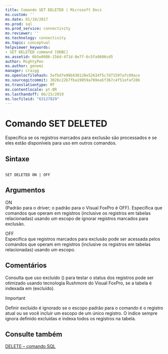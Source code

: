 ```yaml
---
title: Comando SET DELETED | Microsoft Docs
ms.custom: ''
ms.date: 01/19/2017
ms.prod: sql
ms.prod_service: connectivity
ms.reviewer: ''
ms.technology: connectivity
ms.topic: conceptual
helpviewer_keywords:
- SET DELETED command [ODBC]
ms.assetid: 6b5e0086-156d-471d-8e7f-6c5fa9686cd5
author: MightyPen
ms.author: genemi
manager: craigg
ms.openlocfilehash: 5efbd7e98b430128e52634f5c7d71597afc89ace
ms.sourcegitcommit: 3026c22b7fba19059a769ea5f367c4f51efaf286
ms.translationtype: MT
ms.contentlocale: pt-BR
ms.lasthandoff: 06/15/2019
ms.locfileid: "63127829"
---
```

# <a name="set-deleted-command"></a>Comando SET DELETED
Especifica se os registros marcados para exclusão são processados e se eles estão disponíveis para uso em outros comandos.  
  
## <a name="syntax"></a>Sintaxe  
  
```  
  
SET DELETED ON | OFF  
```  
  
## <a name="arguments"></a>Argumentos  
 ON  
 (Padrão para o driver; o padrão para o Visual FoxPro é OFF). Especifica que comandos que operam em registros (inclusive os registros em tabelas relacionadas) usando um escopo de ignorar registros marcados para exclusão.  
  
 OFF  
 Especifica que registros marcados para exclusão pode ser acessada pelos comandos que operam em registros (inclusive os registros em tabelas relacionadas) usando um escopo.  
  
## <a name="remarks"></a>Comentários  
 Consulta que uso excluído () para testar o status dos registros pode ser otimizado usando tecnologia Rushmore do Visual FoxPro, se a tabela é indexada em (excluído).  
  
> [!IMPORTANT]  
>  Definir excluído é ignorado se o escopo padrão para o comando é o registro atual ou se você incluir um escopo de um único registro. O índice sempre ignora definido excluídas e indexa todos os registros na tabela.  
  
## <a name="see-also"></a>Consulte também  
 [DELETE – comando SQL](../../odbc/microsoft/delete-sql-command.md)
